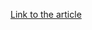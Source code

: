 [Link to the article](https://unit42.paloaltonetworks.com/chinese-apt-linked-to-cambodia-government-attacks/)
